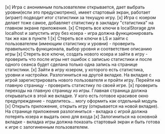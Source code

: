 [x] Игра с анонимным пользователем открывается, дает выбрать уровни(если это предусмотрено), имеет стартовый экран, работает (играет) подводит итог статистики за текущую игру.
[x] Игра с юзером делает тоже самое, добавляет статистику в закладку "статистика" на главном экране приложения.
[x] Стереть все ключи в localStorage для localhost и запустить игру без юзера - игра должна функционировать так же как в пункте 1
[x] Стереть все ключи в LS и зайти с пользователем (имеющим статистику и уровни) - проверить правильность функционала, выбор уровня и соответствие описанию игры
[x] Стереть все ключи, создать нового юзера и зайти в игру - проверить что после игры нет ошибок с записью статистики и после одного сеанса будет сделана только одна запись на странице статистики.
[x] Зайти в игру юзером, у которого есть статистика, уровни и настройки. Разлогиниться на другой вкладке. На вкладке с игрой зарегистрировать нового пользователя и пройти игру. Перейти на главную страницу - проверить статистику по своей игре.
[x] проверить переходы на главную страницу из игры. Главная страница должна открываться в этой же вкладке. У кого есть готовое красивое окно предупреждение - поделитесь... могу оформить как отдельный модуль
[x] Открыть приложение, открыть игру (открывается на новой вкладке). На странице приложения разлогиниться - вкладка с игрой должна потерять юзера и выдать окно для входа
[x] Залогиниться на основной вкладке - вкладка игры должна показать стартовый экран и быть готова к игре с залогиненным пользователем.